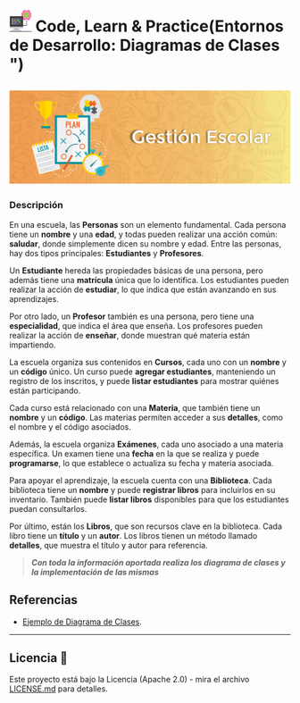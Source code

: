 # <img src=../../../../../images/computer.png width="40"> Code, Learn & Practice(Entornos de Desarrollo: Diagramas de Clases ")

## <img src="../images/gestion-escolar.png" widft="300px">

### Descripción

En una escuela, las **Personas** son un elemento fundamental. Cada persona tiene un **nombre** y una **edad**, y todas pueden realizar una acción común: **saludar**, donde simplemente dicen su nombre y edad. Entre las personas, hay dos tipos principales: **Estudiantes** y **Profesores**.

Un **Estudiante** hereda las propiedades básicas de una persona, pero además tiene una **matrícula** única que lo identifica. Los estudiantes pueden realizar la acción de **estudiar**, lo que indica que están avanzando en sus aprendizajes.

Por otro lado, un **Profesor** también es una persona, pero tiene una **especialidad**, que indica el área que enseña. Los profesores pueden realizar la acción de **enseñar**, donde muestran qué materia están impartiendo.

La escuela organiza sus contenidos en **Cursos**, cada uno con un **nombre** y un **código** único. Un curso puede **agregar estudiantes**, manteniendo un registro de los inscritos, y puede **listar estudiantes** para mostrar quiénes están participando.

Cada curso está relacionado con una **Materia**, que también tiene un **nombre** y un **código**. Las materias permiten acceder a sus **detalles**, como el nombre y el código asociados.

Además, la escuela organiza **Exámenes**, cada uno asociado a una materia específica. Un examen tiene una **fecha** en la que se realiza y puede **programarse**, lo que establece o actualiza su fecha y materia asociada.

Para apoyar el aprendizaje, la escuela cuenta con una **Biblioteca**. Cada biblioteca tiene un **nombre** y puede **registrar libros** para incluirlos en su inventario. También puede **listar libros** disponibles para que los estudiantes puedan consultarlos.

Por último, están los **Libros**, que son recursos clave en la biblioteca. Cada libro tiene un **título** y un **autor**. Los libros tienen un método llamado **detalles**, que muestra el título y autor para referencia.

> ***Con toda la información aportada realiza los diagrama de clases y la implementación de las mismas***

## Referencias

- [Ejemplo de Diagrama de Clases](https://github.com/jpexposito/code-learn/blob/main/primero/ets/unidades/unidad-4/DIAGRAMA-CLASES-EXPLICADO.md).

---

## Licencia 📄

Este proyecto está bajo la Licencia (Apache 2.0) - mira el archivo [LICENSE.md]([../../../LICENSE.md](https://github.com/jpexposito/code-learn-practice/blob/main/LICENSE)) para detalles.
